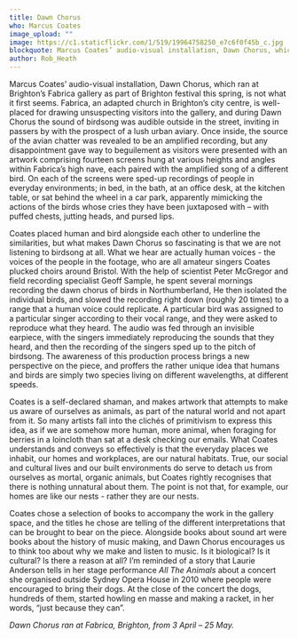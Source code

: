 ```yaml
---
title: Dawn Chorus
who: Marcus Coates
image_upload: ""
image: https://c1.staticflickr.com/1/519/19964758250_e7c6f0f45b_c.jpg
blockquote: Marcus Coates’ audio-visual installation, Dawn Chorus, which ran at Brighton’s Fabrica gallery as part of Brighton festival this spring, is not what it first seems. Fabrica, an adapted church in Brighton’s city centre, is well-placed for drawing unsuspecting visitors into the gallery, and during Dawn Chorus the sound of birdsong was audible outside in the street, inviting in passers by with the prospect of a lush urban aviary. Once inside, the source of the avian chatter was revealed to be an amplified recording, but any disappointment gave way to beguilement as visitors were presented with an artwork comprising fourteen screens hung at various heights and angles within Fabrica’s high nave, each paired with the amplified song of a different bird. On each of the screens were sped-up recordings of people in everyday environments; in bed, in the bath, at an office desk, at the kitchen table, or sat behind the wheel in a car park, apparently mimicking the actions of the birds whose cries they have been juxtaposed with – with puffed chests, jutting heads, and pursed lips.
author: Rob_Heath
---
```

Marcus Coates’ audio-visual installation, Dawn Chorus, which ran at Brighton’s Fabrica gallery as part of Brighton festival this spring, is not what it first seems. Fabrica, an adapted church in Brighton’s city centre, is well-placed for drawing unsuspecting visitors into the gallery, and during Dawn Chorus the sound of birdsong was audible outside in the street, inviting in passers by with the prospect of a lush urban aviary. Once inside, the source of the avian chatter was revealed to be an amplified recording, but any disappointment gave way to beguilement as visitors were presented with an artwork comprising fourteen screens hung at various heights and angles within Fabrica’s high nave, each paired with the amplified song of a different bird. On each of the screens were sped-up recordings of people in everyday environments; in bed, in the bath, at an office desk, at the kitchen table, or sat behind the wheel in a car park, apparently mimicking the actions of the birds whose cries they have been juxtaposed with – with puffed chests, jutting heads, and pursed lips. 

Coates placed human and bird alongside each other to underline the similarities, but what makes Dawn Chorus so fascinating is that we are not listening to birdsong at all. What we hear are actually human voices - the voices of the people in the footage, who are all amateur singers Coates plucked choirs around Bristol. With the help of scientist Peter McGregor and field recording specialist Geoff Sample, he spent several mornings recording the dawn chorus of birds in Northumberland, He then isolated the individual birds, and slowed the recording right down (roughly 20 times) to a range that a human voice could replicate. A particular bird was assigned to a particular singer according to their vocal range, and they were asked to reproduce what they heard. The audio was fed through an invisible earpiece, with the singers immediately reproducing the sounds that they heard, and then the recording of the singers sped up to the pitch of birdsong. The awareness of this production process brings a new perspective on the piece, and proffers the rather unique idea that humans and birds are simply two species living on different wavelengths, at different speeds. 

Coates is a self-declared shaman, and makes artwork that attempts to make us aware of ourselves as animals, as part of the natural world and not apart from it. So many artists fall into the clichés of primitivism to express this idea, as if we are somehow more human, more animal, when foraging for berries in a loincloth than sat at a desk checking our emails. What Coates understands and conveys so effectively is that the everyday places we inhabit, our homes and workplaces, are our natural habitats. True, our social and cultural lives and our built environments do serve to detach us from ourselves as mortal, organic animals, but Coates rightly recognises that there is nothing unnatural about them. The point is not that, for example, our homes are like our nests - rather they are our nests. 

Coates chose a selection of books to accompany the work in the gallery space, and the titles he chose are telling of the different interpretations that can be brought to bear on the piece. Alongside books about sound art were books about the history of music making, and Dawn Chorus encourages us to think too about why we make and listen to music. Is it biological? Is it cultural? Is there a reason at all? I’m reminded of a story that Laurie Anderson tells in her stage performance _All The Animals_ about a concert she organised outside Sydney Opera House in 2010 where people were encouraged to bring their dogs. At the close of the concert the dogs, hundreds of them, started howling en masse and making a racket, in her words, “just because they can”. 

_Dawn Chorus ran at Fabrica, Brighton, from 3 April – 25 May._